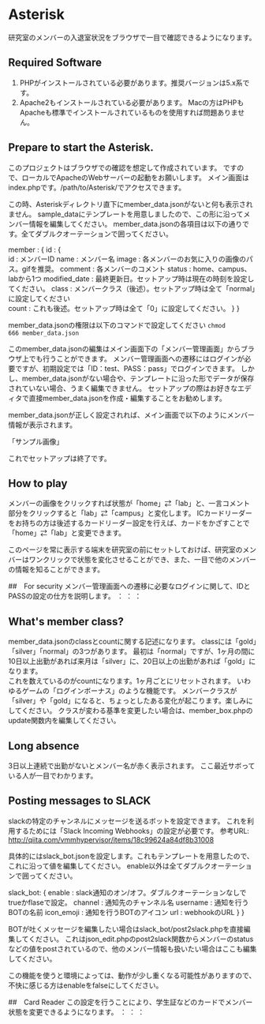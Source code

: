 # Asterisk
研究室のメンバーの入退室状況をブラウザで一目で確認できるようになります。


## Required Software	
1. PHPがインストールされている必要があります。推奨バージョンは5.x系です。
2. Apache2もインストールされている必要があります。
Macの方はPHPもApacheも標準でインストールされているものを使用すれば問題ありません。


## Prepare to start the Asterisk.
このプロジェクトはブラウザでの確認を想定して作成されています。
ですので、ローカルでApacheのWebサーバーの起動をお願いします。
メイン画面はindex.phpです。/path/to/Asterisk/でアクセスできます。

この時、Asteriskディレクトリ直下にmember_data.jsonがないと何も表示されません。
sample_dataにテンプレートを用意しましたので、この形に沿ってメンバー情報を編集してください。
member_data.jsonの各項目は以下の通りです。全てダブルクオーテーションで囲ってください。	

member :
{
	id : 
	{  
		id 				: メンバーID
		name			: メンバー名
		image			: 各メンバーのお気に入りの画像のパス。gifを推奨。
		comment			: 各メンバーのコメント
		status			: home、campus、labから1つ
		modified_date	: 最終更新日。セットアップ時は現在の時刻を設定してください。
		class			: メンバークラス（後述）。セットアップ時は全て「normal」に設定してください		
		count			: これも後述。セットアップ時は全て「0」に設定してください。
	}
}

member_data.jsonの権限は以下のコマンドで設定してください
<code>chmod 666 member_data.json</code>

このmember_data.jsonの編集はメイン画面下の「メンバー管理画面」からブラウザ上でも行うことができます。
メンバー管理画面への遷移にはログインが必要ですが、初期設定では「ID：test、PASS：pass」でログインできます。
しかし、member_data.jsonがない場合や、テンプレートに沿った形でデータが保存されていない場合、うまく編集できません。
セットアップの際はお好きなエディタで直接member_data.jsonを作成・編集することをお勧めします。

member_data.jsonが正しく設定されれば、メイン画面で以下のようにメンバー情報が表示されます。

「サンプル画像」


これでセットアップは終了です。


## How to play
メンバーの画像をクリックすれば状態が「home」⇄「lab」と、一言コメント部分をクリックすると「lab」⇄「campus」と変化します。
ICカードリーダーをお持ちの方は後述するカードリーダー設定を行えば、カードをかざすことで「home」⇄「lab」と変更できます。

このページを常に表示する端末を研究室の前にセットしておけば、研究室のメンバーはワンクリックで状態を変化させることができ、また、一目で他のメンバーの情報を知ることができます。


##　For security
メンバー管理画面への遷移に必要なログインに関して、IDとPASSの設定の仕方を説明します。
	：
	：
	：


## What's member class?
member_data.jsonのclassとcountに関する記述になります。
classには「gold」「silver」「normal」の3つがあります。
最初は「normal」ですが、1ヶ月の間に10日以上出勤があれば来月は「silver」に、20日以上の出勤があれば「gold」になります。	
これを数えているのがcountになります。1ヶ月ごとにリセットされます。
いわゆるゲームの「ログインボーナス」のような機能です。
メンバークラスが「silver」や「gold」になると、ちょっとしたある変化が起こります。楽しみにしてください。
クラスが変わる基準を変更したい場合は、member_box.phpのupdate関数内を編集してください。


## Long absence
3日以上連続で出勤がないとメンバー名が赤く表示されます。
ここ最近サボっている人が一目でわかります。


## Posting messages to SLACK
slackの特定のチャンネルにメッセージを送るボットを設定できます。
これを利用するためには「Slack Incoming Webhooks」の設定が必要です。
参考URL: http://qiita.com/vmmhypervisor/items/18c99624a84df8b31008

具体的にはslack_bot.jsonを設定します。これもテンプレートを用意したので、これに沿って値を編集してください。
enable以外は全てダブルクオーテーションで囲ってください。

slack_bot:
	{
		enable 		: slack通知のオン/オフ。ダブルクオーテーションなしでtrueかflaseで設定。
		channel		: 通知先のチャンネル名
		username	: 通知を行うBOTの名前
		icon_emoji	: 通知を行うBOTのアイコン
		url			: webhookのURL
	}
}

BOTが吐くメッセージを編集したい場合はslack_bot/post2slack.phpを直接編集してください。
これはjson_edit.phpのpost2slack関数からメンバーのstatusなどの値をpostされているので、他のメンバー情報も扱いたい場合はここも編集してください。

この機能を使うと環境によっては、動作が少し重くなる可能性がありますので、不快に感じる方はenableをfalseにしてください。


##　Card Reader
この設定を行うことにより、学生証などのカードでメンバー状態を変更できるようになります。
	：
	：
	：


